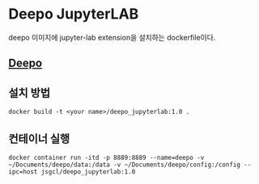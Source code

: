 # Deepo JupyterLAB

deepo 이미지에 jupyter-lab extension을 설치하는 dockerfile이다.

## [Deepo](https://github.com/ufoym/deepo)

## 설치 방법

```shell
docker build -t <your name>/deepo_jupyterlab:1.0 .
```

## 컨테이너 실행

```shell
docker container run -itd -p 8889:8889 --name=deepo -v ~/Documents/deepo/data:/data -v ~/Documents/deepo/config:/config --ipc=host jsgcl/deepo_jupyterlab:1.0
```
